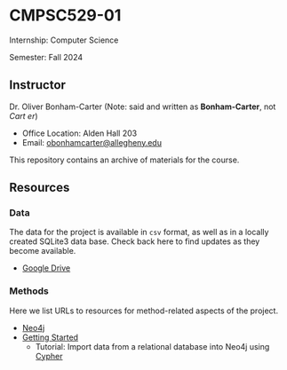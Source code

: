 # CMPSC529-01

Internship: Computer Science

Semester: Fall 2024

## Instructor

Dr. Oliver Bonham-Carter (Note: said and written as __Bonham-Carter__, not _Cart
er_)

- Office Location: Alden Hall 203
- Email: <obonhamcarter@allegheny.edu>

This repository contains an archive of materials for the course.

## Resources

### Data

The data for the project is available in `csv` format, as well as in a locally created SQLite3 data base. Check back here to find updates as they become available.

+ [Google Drive](https://drive.google.com/drive/folders/1A2rw5fk-xLNoEfMWpfYtPtoRG5OAd07o?usp=drive_link)

### Methods

Here we list URLs to resources for method-related aspects of the project.

- <a href="https://neo4j.com/" target="_blank">Neo4j</a>
- <a href="https://neo4j.com/" target="_blank">[Getting Started](https://neo4j.com/docs/getting-started/appendix/tutorials/tutorials-overview/)</a>
  - Tutorial: Import data from a relational database into Neo4j using 
  <a href="https://neo4j.com/" target="_blank">[Cypher](https://neo4j.com/docs/getting-started/appendix/tutorials/guide-import-relational-and-etl/)</a>

